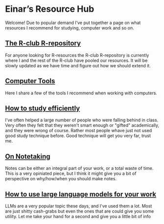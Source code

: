 # Einar’s Resource Hub
Welcome! Due to popular demand I’ve put together a page on what resources I recommend for studying, computer work and so on.

## [The R-club R-repository](https://github.com/Taakefyrsten/NMBU-R-club)
For anyone looking for R-resources the R-club R-repository is currently where I and the rest of the R-club have pooled our resources. It will be slowly updated as we have time and figure out how we should extend it. 

## [Computer Tools](https://github.com/Taakefyrsten/Einar-s-Resource-Blog/blob/main/Articles/Computer%20Tools.md)
Here I share a few of the tools I recommend when working with computers.

## [How to study efficiently](https://github.com/Taakefyrsten/Einar-s-Resource-Blog/blob/main/Articles%2FHow%20to%20study%20efficiently.md) 
I've often helped a large number of people who were falling behind in class. Very often they felt that they weren't smart enough or "gifted" academically, and they were wrong of course. Rather most people whave just not used good study technique before. Good technique will get you very far, trust me.

## [On Notetaking](https://github.com/Taakefyrsten/Einar-s-Resource-Blog/blob/main/Articles/On%20Notetaking.md)
Notes can be either an integral part of your work, or a total waste of time. This is a very opiniated piece, but I think it might give you a bit of perspective on why/how/when you should make notes.

## [How to use large language models for your work](https://github.com/Taakefyrsten/Einar-s-Resource-Blog/blob/main/Articles/How%20to%20use%20large%20language%20models%20for%20your%20work.md)
LLMs are a very popular topic these days, and I've used them a lot. Most are just shitty cash-grabs but even the ones that are could give you some utility. Let me take your hand for a second and give you a little bit of info
